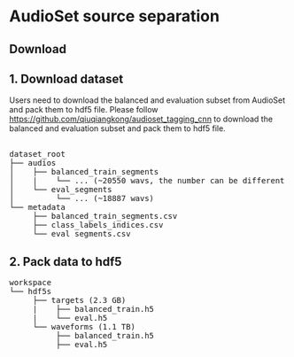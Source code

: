 # AudioSet source separation

## Download 
## 1. Download dataset
Users need to download the balanced and evaluation subset from AudioSet and pack them to hdf5 file. Please follow https://github.com/qiuqiangkong/audioset_tagging_cnn to download the balanced and evaluation subset and pack them to hdf5 file.  
<pre>

dataset_root
├── audios
│    ├── balanced_train_segments
│    |    └── ... (~20550 wavs, the number can be different because some links are missing)
│    └── eval_segments
│         └── ... (~18887 wavs)
└── metadata
     ├── balanced_train_segments.csv
     ├── class_labels_indices.csv
     └── eval_segments.csv
</pre>

## 2. Pack data to hdf5

<pre>
workspace
└── hdf5s
     ├── targets (2.3 GB)
     |    ├── balanced_train.h5
     |    └── eval.h5
     └── waveforms (1.1 TB)
          ├── balanced_train.h5
          ├── eval.h5
</pre>